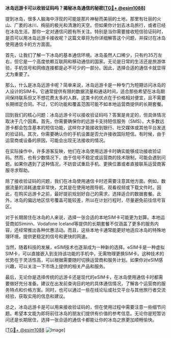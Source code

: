 **冰岛远游卡可以收验证码吗？揭秘冰岛通信的秘密[[TG💪+ @esim1088](https://t.me/s/esim1088)]**

提到冰岛，很多人脑海中浮现的可能是那片神秘而美丽的土地，那里有壮丽的火山、广袤的冰川、绚丽的极光和清澈的天空。但如果你计划去冰岛旅行，或者已经在冰岛生活，那你一定对通信问题有所关注。特别是当你需要接收短信验证码时，是否可以用冰岛远游卡接收呢？这篇文章将为你详细解答这个问题，并探讨在冰岛使用通信卡的方方面面。

首先，让我们了解一下冰岛的基本通信环境。冰岛虽然人口稀少，只有约35万左右，但它是一个高度依赖互联网和移动通信的国家。无论是日常的生活还是旅游体验，手机信号和网络连接都是必不可少的一部分。因此，选择合适的通信卡就显得尤为重要了。

那么，什么是冰岛远游卡呢？简单来说，冰岛远游卡是一种专门为短期访问冰岛的人设计的SIM卡。它通常提供有限的数据流量和通话时间，适合那些希望在冰岛期间保持联系但又不想花费太多的人群。这类卡的优点在于价格相对便宜，且不需要长期绑定合同。不过，它的功能和覆盖范围可能不如本地运营商提供的长期套餐。

回到我们的核心问题：冰岛远游卡可以接收验证码吗？答案是肯定的，但具体情况取决于几个因素。首先，你需要确保你的远游卡支持短信服务（SMS）。大多数远游卡都会包含基本的短信功能，这样你才能接收到银行、社交媒体或其他平台发送的验证码。其次，你需要确认你的手机设置是否允许接收国际短信。有时候，由于运营商或设备的原因，可能会出现无法接收的情况。

在实际操作中，许多游客反映，他们在冰岛使用远游卡时确实能够成功接收验证码。然而，也有少数情况下，由于信号不稳定或运营商的技术限制，可能会遇到问题。如果你遇到了这种情况，不妨尝试重启手机、更换位置或者直接联系运营商客服寻求帮助。

除了接收验证码的问题，我们在冰岛使用通信卡时还需要注意其他方面。例如，数据流量的消耗速度非常快，尤其是在使用地图导航、观看视频或下载文件时。因此，在购买远游卡之前，最好提前规划好自己的需求，选择适合的数据套餐。此外，冰岛的偏远地区信号覆盖可能较差，所以在计划行程时，尽量避免前往信号盲区。

对于长期居住在冰岛的人来说，选择一张合适的本地SIM卡可能更为划算。本地运营商如Siminn、Vodafone Iceland等提供的长期套餐不仅涵盖了更多的服务内容，还经常推出各种优惠活动。而且，这些本地卡通常能更好地适应冰岛的特殊地理环境，提供更稳定的信号和更快的网速。

当然，随着科技的发展，eSIM技术也逐渐成为一种新的选择。eSIM卡是一种虚拟SIM卡，可以直接嵌入到支持该功能的手机中，无需物理更换SIM卡。这种技术的优势在于灵活性高，可以根据需要随时切换运营商和服务计划。如果你对eSIM感兴趣，可以关注一下市场上提供的相关产品和服务。

最后，无论你是选择传统的远游卡还是现代的eSIM卡，在冰岛使用通信卡时都需要做好充分准备。建议在出发前查询目的地的具体通信情况，了解各个运营商的服务特点和价格方案。同时，也可以通过一些在线论坛或社交平台与其他旅行者交流经验，获取实用的信息和建议。

总之，冰岛远游卡是可以用来接收验证码的，但在使用过程中需要注意一些细节问题。希望本文能为即将前往冰岛的朋友们提供有价值的参考信息。无论你是短暂访问还是长期居住，选择一张合适的通信卡都能让你的冰岛之旅更加顺畅愉快。

[[TG💪+ @esim1088](https://t.me/s/esim1088) ![Image](https://i.postimg.cc/4NQfJmqS/Snipaste-2025-05-13-00-14-12.png)]